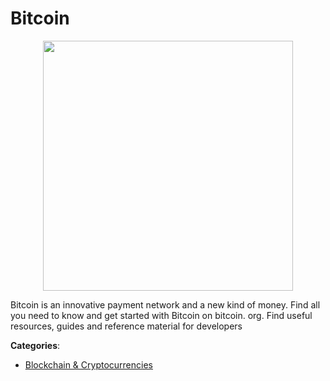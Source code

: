 # Bitcoin
<p align="center">
    <img width="400" src="https://raw.githubusercontent.com/apis-list/apis-list/apis/bitcoin/logo_256x256.png" />
</p>

Bitcoin is an innovative payment network and a new kind of money. Find all you need to know and get started with Bitcoin on bitcoin. org. Find useful resources, guides and reference material for developers



**Categories**:
- [Blockchain & Cryptocurrencies](https://github.com/apis-list/apis-list#blockchain-and-cryptocurrencies)



